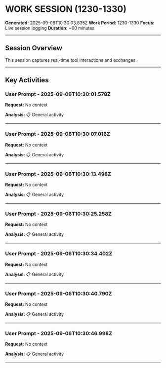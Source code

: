# WORK SESSION (1230-1330)

**Generated:** 2025-09-06T10:30:03.835Z
**Work Period:** 1230-1330
**Focus:** Live session logging
**Duration:** ~60 minutes

---

## Session Overview

This session captures real-time tool interactions and exchanges.

---

## Key Activities

### User Prompt - 2025-09-06T10:30:01.578Z

**Request:** No context

**Analysis:** 📋 General activity

---

### User Prompt - 2025-09-06T10:30:07.016Z

**Request:** No context

**Analysis:** 📋 General activity

---

### User Prompt - 2025-09-06T10:30:13.498Z

**Request:** No context

**Analysis:** 📋 General activity

---

### User Prompt - 2025-09-06T10:30:25.258Z

**Request:** No context

**Analysis:** 📋 General activity

---

### User Prompt - 2025-09-06T10:30:34.402Z

**Request:** No context

**Analysis:** 📋 General activity

---

### User Prompt - 2025-09-06T10:30:40.790Z

**Request:** No context

**Analysis:** 📋 General activity

---

### User Prompt - 2025-09-06T10:30:46.998Z

**Request:** No context

**Analysis:** 📋 General activity

---

